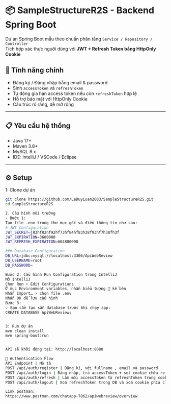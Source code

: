 # 📦 SampleStructureR2S - Backend Spring Boot

Dự án Spring Boot mẫu theo chuẩn phân tầng `Service / Repository / Controller`  
Tích hợp xác thực người dùng với **JWT + Refresh Token bằng HttpOnly Cookie**

## 🚀 Tính năng chính

- Đăng ký / Đăng nhập bằng email & password
- Sinh `accessToken` và `refreshToken`
- Tự động gia hạn access token nếu còn `refreshToken` hợp lệ
- Hỗ trợ bảo mật với HttpOnly Cookie
- Cấu trúc rõ ràng, dễ mở rộng

---

## 📋 Yêu cầu hệ thống

- Java 17+
- Maven 3.8+
- MySQL 8.x
- IDE: IntelliJ / VSCode / Eclipse
---
## ⚙️ Setup

1: Clone dự án
```bash
git clone https://github.com/LeDuyLuan2003/SampleStructureR2S.git
cd SampleStructureR2S

2. Cấu hình môi trường
- Bước 1:
Tạo file .env trong thư mục gốc và điền thông tin như sau:
# JWT Configuration
JWT_SECRET=j83hf82nf92hf73hf84hf83h38f93hf7h38fh3f
JWT_EXPIRATION=3600000
JWT_REFRESH_EXPIRATION=604800000

### Database Configuration
DB_URL=jdbc:mysql://localhost:3306/ApiWebReview
DB_USERNAME=root
DB_PASSWORD=

Bước 2: Cấu hình Run Configuration trong IntelliJ
Mở IntelliJ
Chọn Run > Edit Configurations
Ở mục Environment variables, nhấn biểu tượng 📄 kế bên
Nhấn Import… > chọn file .env
Nhấn OK để lưu cấu hình
Bước 3:
💡 Bạn cần tạo sẵn database trước khi chạy app:
CREATE DATABASE ApiWebReview;


3: Run dự án
mvn clean install
mvn spring-boot:run


API sẽ khởi động tại: http://localhost:8080

🔐 Authentication Flow
API Endpoint | Mô tả
POST /api/auth/register | Đăng kí, với fullname , email và password
POST /api/auth/login | Đăng nhập, trả accessToken + set cookie chứa refreshToken
POST /api/auth/refresh | Làm mới accessToken từ refreshToken trong cookie
POST /api/auth/logout | Xoá refreshToken trong DB và xoá cookie phía client

Link postman:
https://www.postman.com/chatapp-7862/apiwebreview/overview
